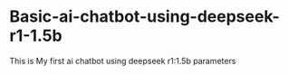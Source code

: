 # Basic-ai-chatbot-using-deepseek-r1-1.5b
This is My first ai chatbot using deepseek r1:1.5b parameters
